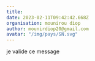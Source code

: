 ```yaml
---
title: 
date: 2023-02-11T09:42:42.668Z
organisation: mounirou diop
author: mounirdiop20@gmail.com
avatar: "/img/pays/SN.svg"
---
```


je valide ce message